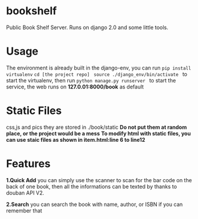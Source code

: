 # bookshelf

Public Book Shelf Server. 
Runs on django 2.0 and some little tools.

# Usage

The environment is already built in the django-env, you can run 
```pip install virtualenv```
```cd [the project repo] ```
```source ./django_env/bin/activate ```
to start the virtualenv, then run 
```python manage.py runserver ``` 
to start the service, the web runs on **127.0.01:8000/book** as default

# Static Files
css,js and pics
they are stored in ./book/static 
**Do not put them at random place, or the project would be a mess**
**To modify html with static files, you can use staic files as shown in item.html:line 6 to line12**



# Features
**1.Quick Add** 
you can simply use the scanner to scan for the bar code on the back of one book, then all the informations can be texted by thanks to douban API V2.

**2.Search**
you can search the book with name, author, or ISBN if you can remember that


